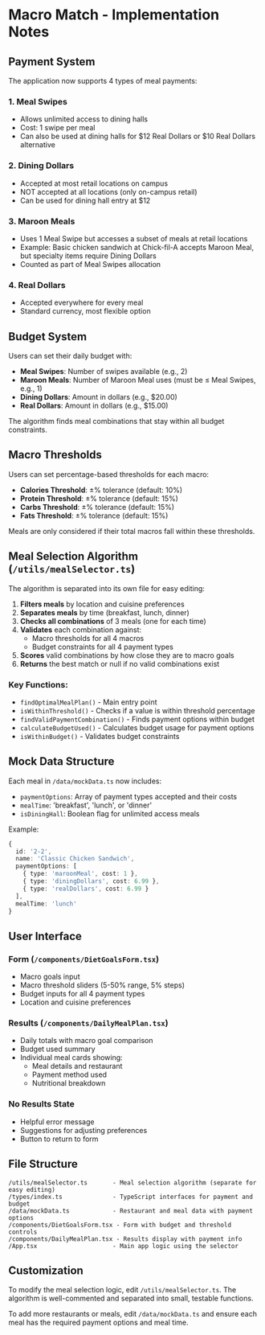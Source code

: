 # Macro Match - Implementation Notes

## Payment System

The application now supports 4 types of meal payments:

### 1. Meal Swipes
- Allows unlimited access to dining halls
- Cost: 1 swipe per meal
- Can also be used at dining halls for $12 Real Dollars or $10 Real Dollars alternative

### 2. Dining Dollars
- Accepted at most retail locations on campus
- NOT accepted at all locations (only on-campus retail)
- Can be used for dining hall entry at $12

### 3. Maroon Meals
- Uses 1 Meal Swipe but accesses a subset of meals at retail locations
- Example: Basic chicken sandwich at Chick-fil-A accepts Maroon Meal, but specialty items require Dining Dollars
- Counted as part of Meal Swipes allocation

### 4. Real Dollars
- Accepted everywhere for every meal
- Standard currency, most flexible option

## Budget System

Users can set their daily budget with:
- **Meal Swipes**: Number of swipes available (e.g., 2)
- **Maroon Meals**: Number of Maroon Meal uses (must be ≤ Meal Swipes, e.g., 1)
- **Dining Dollars**: Amount in dollars (e.g., $20.00)
- **Real Dollars**: Amount in dollars (e.g., $15.00)

The algorithm finds meal combinations that stay within all budget constraints.

## Macro Thresholds

Users can set percentage-based thresholds for each macro:
- **Calories Threshold**: ±% tolerance (default: 10%)
- **Protein Threshold**: ±% tolerance (default: 15%)
- **Carbs Threshold**: ±% tolerance (default: 15%)
- **Fats Threshold**: ±% tolerance (default: 15%)

Meals are only considered if their total macros fall within these thresholds.

## Meal Selection Algorithm (`/utils/mealSelector.ts`)

The algorithm is separated into its own file for easy editing:

1. **Filters meals** by location and cuisine preferences
2. **Separates meals** by time (breakfast, lunch, dinner)
3. **Checks all combinations** of 3 meals (one for each time)
4. **Validates** each combination against:
   - Macro thresholds for all 4 macros
   - Budget constraints for all 4 payment types
5. **Scores** valid combinations by how close they are to macro goals
6. **Returns** the best match or null if no valid combinations exist

### Key Functions:
- `findOptimalMealPlan()` - Main entry point
- `isWithinThreshold()` - Checks if a value is within threshold percentage
- `findValidPaymentCombination()` - Finds payment options within budget
- `calculateBudgetUsed()` - Calculates budget usage for payment options
- `isWithinBudget()` - Validates budget constraints

## Mock Data Structure

Each meal in `/data/mockData.ts` now includes:
- `paymentOptions`: Array of payment types accepted and their costs
- `mealTime`: 'breakfast', 'lunch', or 'dinner'
- `isDiningHall`: Boolean flag for unlimited access meals

Example:
```typescript
{
  id: '2-2',
  name: 'Classic Chicken Sandwich',
  paymentOptions: [
    { type: 'maroonMeal', cost: 1 },
    { type: 'diningDollars', cost: 6.99 },
    { type: 'realDollars', cost: 6.99 }
  ],
  mealTime: 'lunch'
}
```

## User Interface

### Form (`/components/DietGoalsForm.tsx`)
- Macro goals input
- Macro threshold sliders (5-50% range, 5% steps)
- Budget inputs for all 4 payment types
- Location and cuisine preferences

### Results (`/components/DailyMealPlan.tsx`)
- Daily totals with macro goal comparison
- Budget used summary
- Individual meal cards showing:
  - Meal details and restaurant
  - Payment method used
  - Nutritional breakdown

### No Results State
- Helpful error message
- Suggestions for adjusting preferences
- Button to return to form

## File Structure

```
/utils/mealSelector.ts       - Meal selection algorithm (separate for easy editing)
/types/index.ts              - TypeScript interfaces for payment and budget
/data/mockData.ts            - Restaurant and meal data with payment options
/components/DietGoalsForm.tsx - Form with budget and threshold controls
/components/DailyMealPlan.tsx - Results display with payment info
/App.tsx                     - Main app logic using the selector
```

## Customization

To modify the meal selection logic, edit `/utils/mealSelector.ts`. The algorithm is well-commented and separated into small, testable functions.

To add more restaurants or meals, edit `/data/mockData.ts` and ensure each meal has the required payment options and meal time.
